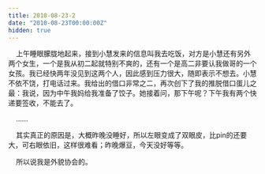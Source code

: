 ```yaml
---
title: 2010-08-23-2
date: "2010-08-23T00:00:00Z"
hidden: true
---
```

    上午睡眼朦胧地起来，接到小慧发来的信息叫我去吃饭，对方是小慧还有另外两个女生，一个是我从初二起就特别不爽的，还有一个是高二非要认我做哥的一个女孩。我已经快两年没见到这两个人，因此感到压力很大，随即表示不想去。小慧不依不饶，打电话过来。我给出的借口非常之二，再次创下了我的推脱借口蛋儿之最：我说，因为中午我妈给我准备了饺子。她接着问，那下午呢？下午我有两个快递要签收，不能去了。

    ……

    其实真正的原因是，大概昨晚没睡好，所以左眼变成了双眼皮，比pin的还要大，可右眼依旧，这样很难看；昨晚爆豆，今天没好等等。

    所以说我是外貌协会的。